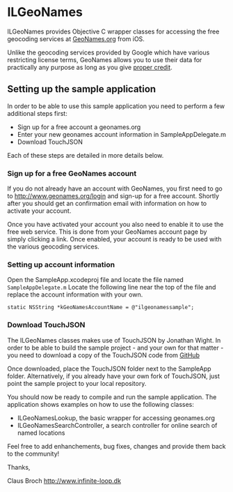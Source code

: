 # ILGeoNames

ILGeoNames provides Objective C wrapper classes for accessing the free geocoding services at [GeoNames.org]("http://www.geonames.org") from iOS.

Unlike the geocoding services provided by Google which have various restricting license terms, GeoNames allows you to use their data for practically any purpose as long as you give [proper credit]("http://www.geonames.org/export/").

## Setting up the sample application

In order to be able to use this sample application you need to perform a few additional steps first:

- Sign up for a free account a geonames.org
- Enter your new geonames account information in SampleAppDelegate.m
- Download TouchJSON

Each of these steps are detailed in more details below.

### Sign up for a free GeoNames account

If you do not already have an account with GeoNames, you first need to go to http://www.geonames.org/login and sign-up for a free account. Shortly after you should get an confirmation email with information on how to activate your account.

Once you have activated your account you also need to enable it to use the free web service. This is done from your GeoNames account page by simply clicking a link. Once enabled, your account is ready to be used with the various geocoding services.

### Setting up account information

Open the SampleApp.xcodeproj file and locate the file named `SampleAppDelegate.m`
Locate the following line near the top of the file and replace the account information with your own.

	static NSString *kGeoNamesAccountName = @"ilgeonamessample";

### Download TouchJSON

The ILGeoNames classes makes use of TouchJSON by Jonathan Wight. In order to be able to build the sample project - and your own for that matter - you need to download a copy of the TouchJSON code from [GitHub]("http://github.com/TouchCode/TouchJSON")

Once downloaded, place the TouchJSON folder next to the SampleApp folder. Alternatively, if you already have your own fork of TouchJSON, just point the sample project to your local repository.
 
You should now be ready to compile and run the sample application. The application shows examples on how to use the following classes:

- ILGeoNamesLookup, the basic wrapper for accessing geonames.org
- ILGeoNamesSearchController, a search controller for online search of named locations


Feel free to add enhanchements, bug fixes, changes and provide them back to the community!

Thanks,

Claus Broch
http://www.infinite-loop.dk